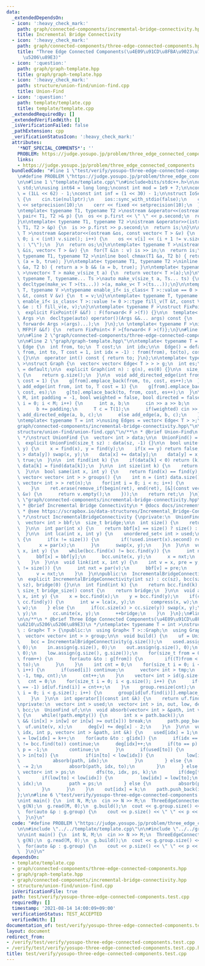 ```yaml
---
data:
  _extendedDependsOn:
  - icon: ':heavy_check_mark:'
    path: graph/connected-components/incremental-bridge-connectivity.hpp
    title: Incremental Bridge Connectivity
  - icon: ':heavy_check_mark:'
    path: graph/connected-components/three-edge-connected-components.hpp
    title: "Three Edge Connected Components(\u4E09\u91CD\u8FBA\u9023\u7D50\u6210\u5206\
      \u5206\u89E3)"
  - icon: ':question:'
    path: graph/graph-template.hpp
    title: graph/graph-template.hpp
  - icon: ':heavy_check_mark:'
    path: structure/union-find/union-find.cpp
    title: Union-Find
  - icon: ':question:'
    path: template/template.cpp
    title: template/template.cpp
  _extendedRequiredBy: []
  _extendedVerifiedWith: []
  _isVerificationFailed: false
  _pathExtension: cpp
  _verificationStatusIcon: ':heavy_check_mark:'
  attributes:
    '*NOT_SPECIAL_COMMENTS*': ''
    PROBLEM: https://judge.yosupo.jp/problem/three_edge_connected_components
    links:
    - https://judge.yosupo.jp/problem/three_edge_connected_components
  bundledCode: "#line 1 \"test/verify/yosupo-three-edge-connected-components.test.cpp\"\
    \n#define PROBLEM \"https://judge.yosupo.jp/problem/three_edge_connected_components\"\
    \n\n#line 1 \"template/template.cpp\"\n#include<bits/stdc++.h>\n\nusing namespace\
    \ std;\n\nusing int64 = long long;\nconst int mod = 1e9 + 7;\n\nconst int64 infll\
    \ = (1LL << 62) - 1;\nconst int inf = (1 << 30) - 1;\n\nstruct IoSetup {\n  IoSetup()\
    \ {\n    cin.tie(nullptr);\n    ios::sync_with_stdio(false);\n    cout << fixed\
    \ << setprecision(10);\n    cerr << fixed << setprecision(10);\n  }\n} iosetup;\n\
    \ntemplate< typename T1, typename T2 >\nostream &operator<<(ostream &os, const\
    \ pair< T1, T2 >& p) {\n  os << p.first << \" \" << p.second;\n  return os;\n\
    }\n\ntemplate< typename T1, typename T2 >\nistream &operator>>(istream &is, pair<\
    \ T1, T2 > &p) {\n  is >> p.first >> p.second;\n  return is;\n}\n\ntemplate< typename\
    \ T >\nostream &operator<<(ostream &os, const vector< T > &v) {\n  for(int i =\
    \ 0; i < (int) v.size(); i++) {\n    os << v[i] << (i + 1 != v.size() ? \" \"\
    \ : \"\");\n  }\n  return os;\n}\n\ntemplate< typename T >\nistream &operator>>(istream\
    \ &is, vector< T > &v) {\n  for(T &in : v) is >> in;\n  return is;\n}\n\ntemplate<\
    \ typename T1, typename T2 >\ninline bool chmax(T1 &a, T2 b) { return a < b &&\
    \ (a = b, true); }\n\ntemplate< typename T1, typename T2 >\ninline bool chmin(T1\
    \ &a, T2 b) { return a > b && (a = b, true); }\n\ntemplate< typename T = int64\
    \ >\nvector< T > make_v(size_t a) {\n  return vector< T >(a);\n}\n\ntemplate<\
    \ typename T, typename... Ts >\nauto make_v(size_t a, Ts... ts) {\n  return vector<\
    \ decltype(make_v< T >(ts...)) >(a, make_v< T >(ts...));\n}\n\ntemplate< typename\
    \ T, typename V >\ntypename enable_if< is_class< T >::value == 0 >::type fill_v(T\
    \ &t, const V &v) {\n  t = v;\n}\n\ntemplate< typename T, typename V >\ntypename\
    \ enable_if< is_class< T >::value != 0 >::type fill_v(T &t, const V &v) {\n  for(auto\
    \ &e : t) fill_v(e, v);\n}\n\ntemplate< typename F >\nstruct FixPoint : F {\n\
    \  explicit FixPoint(F &&f) : F(forward< F >(f)) {}\n\n  template< typename...\
    \ Args >\n  decltype(auto) operator()(Args &&... args) const {\n    return F::operator()(*this,\
    \ forward< Args >(args)...);\n  }\n};\n \ntemplate< typename F >\ninline decltype(auto)\
    \ MFP(F &&f) {\n  return FixPoint< F >{forward< F >(f)};\n}\n#line 4 \"test/verify/yosupo-three-edge-connected-components.test.cpp\"\
    \n\n#line 2 \"graph/connected-components/three-edge-connected-components.hpp\"\
    \n\n#line 2 \"graph/graph-template.hpp\"\n\ntemplate< typename T = int >\nstruct\
    \ Edge {\n  int from, to;\n  T cost;\n  int idx;\n\n  Edge() = default;\n\n  Edge(int\
    \ from, int to, T cost = 1, int idx = -1) : from(from), to(to), cost(cost), idx(idx)\
    \ {}\n\n  operator int() const { return to; }\n};\n\ntemplate< typename T = int\
    \ >\nstruct Graph {\n  vector< vector< Edge< T > > > g;\n  int es;\n\n  Graph()\
    \ = default;\n\n  explicit Graph(int n) : g(n), es(0) {}\n\n  size_t size() const\
    \ {\n    return g.size();\n  }\n\n  void add_directed_edge(int from, int to, T\
    \ cost = 1) {\n    g[from].emplace_back(from, to, cost, es++);\n  }\n\n  void\
    \ add_edge(int from, int to, T cost = 1) {\n    g[from].emplace_back(from, to,\
    \ cost, es);\n    g[to].emplace_back(to, from, cost, es++);\n  }\n\n  void read(int\
    \ M, int padding = -1, bool weighted = false, bool directed = false) {\n    for(int\
    \ i = 0; i < M; i++) {\n      int a, b;\n      cin >> a >> b;\n      a += padding;\n\
    \      b += padding;\n      T c = T(1);\n      if(weighted) cin >> c;\n      if(directed)\
    \ add_directed_edge(a, b, c);\n      else add_edge(a, b, c);\n    }\n  }\n};\n\
    \ntemplate< typename T = int >\nusing Edges = vector< Edge< T > >;\n#line 2 \"\
    graph/connected-components/incremental-bridge-connectivity.hpp\"\n\n#line 1 \"\
    structure/union-find/union-find.cpp\"\n/**\n * @brief Union-Find\n * @docs docs/union-find.md\n\
    \ */\nstruct UnionFind {\n  vector< int > data;\n\n  UnionFind() = default;\n\n\
    \  explicit UnionFind(size_t sz) : data(sz, -1) {}\n\n  bool unite(int x, int\
    \ y) {\n    x = find(x), y = find(y);\n    if(x == y) return false;\n    if(data[x]\
    \ > data[y]) swap(x, y);\n    data[x] += data[y];\n    data[y] = x;\n    return\
    \ true;\n  }\n\n  int find(int k) {\n    if(data[k] < 0) return (k);\n    return\
    \ data[k] = find(data[k]);\n  }\n\n  int size(int k) {\n    return -data[find(k)];\n\
    \  }\n\n  bool same(int x, int y) {\n    return find(x) == find(y);\n  }\n\n \
    \ vector< vector< int > > groups() {\n    int n = (int) data.size();\n    vector<\
    \ vector< int > > ret(n);\n    for(int i = 0; i < n; i++) {\n      ret[find(i)].emplace_back(i);\n\
    \    }\n    ret.erase(remove_if(begin(ret), end(ret), [&](const vector< int >\
    \ &v) {\n      return v.empty();\n    }));\n    return ret;\n  }\n};\n#line 5\
    \ \"graph/connected-components/incremental-bridge-connectivity.hpp\"\n\n/**\n\
    \ * @brief Incremental Bridge Connectivity\n * @docs docs/incremental-bridge-connectivity.md\n\
    \ * @see https://scrapbox.io/data-structures/Incremental_Bridge-Connectivity\n\
    \ */\nstruct IncrementalBridgeConnectivity {\nprivate:\n  UnionFind cc, bcc;\n\
    \  vector< int > bbf;\n  size_t bridge;\n\n  int size() {\n    return bbf.size();\n\
    \  }\n\n  int par(int x) {\n    return bbf[x] == size() ? size() : bcc.find(bbf[x]);\n\
    \  }\n\n  int lca(int x, int y) {\n    unordered_set< int > used;\n    for(;;)\
    \ {\n      if(x != size()) {\n        if(!used.insert(x).second) return x;\n \
    \       x = par(x);\n      }\n      swap(x, y);\n    }\n  }\n\n  void compress(int\
    \ x, int y) {\n    while(bcc.find(x) != bcc.find(y)) {\n      int nxt = par(x);\n\
    \      bbf[x] = bbf[y];\n      bcc.unite(x, y);\n      x = nxt;\n      --bridge;\n\
    \    }\n  }\n\n  void link(int x, int y) {\n    int v = x, pre = y;\n    while(v\
    \ != size()) {\n      int nxt = par(v);\n      bbf[v] = pre;\n      pre = v;\n\
    \      v = nxt;\n    }\n  }\n\npublic:\n  IncrementalBridgeConnectivity() = default;\n\
    \n  explicit IncrementalBridgeConnectivity(int sz) : cc(sz), bcc(sz), bbf(sz,\
    \ sz), bridge(0) {}\n\n  int find(int k) {\n    return bcc.find(k);\n  }\n\n \
    \ size_t bridge_size() const {\n    return bridge;\n  }\n\n  void add_edge(int\
    \ x, int y) {\n    x = bcc.find(x);\n    y = bcc.find(y);\n    if(cc.find(x) ==\
    \ cc.find(y)) {\n      int w = lca(x, y);\n      compress(x, w);\n      compress(y,\
    \ w);\n    } else {\n      if(cc.size(x) > cc.size(y)) swap(x, y);\n      link(x,\
    \ y);\n      cc.unite(x, y);\n      ++bridge;\n    }\n  }\n};\n#line 5 \"graph/connected-components/three-edge-connected-components.hpp\"\
    \n\n/**\n * @brief Three Edge Connected Components(\u4E09\u91CD\u8FBA\u9023\u7D50\
    \u6210\u5206\u5206\u89E3)\n */\ntemplate< typename T = int >\nstruct ThreeEdgeConnectedComponents\
    \ : Graph< T > {\npublic:\n  using Graph< T >::Graph;\n  using Graph< T >::g;\n\
    \  vector< vector< int > > group;\n\n  void build() {\n    uf = UnionFind(g.size());\n\
    \    bcc = IncrementalBridgeConnectivity(g.size());\n    used.assign(g.size(),\
    \ 0);\n    in.assign(g.size(), 0);\n    out.assign(g.size(), 0);\n    deg.assign(g.size(),\
    \ 0);\n    low.assign(g.size(), g.size());\n    for(size_t from = 0; from < g.size();\
    \ from++) {\n      for(auto &to : g[from]) {\n        if((T)from < to) bcc.add_edge(from,\
    \ to);\n      }\n    }\n    int cnt = 0;\n    for(size_t i = 0; i < g.size();\
    \ i++) {\n      if(used[i]) continue;\n      vector< int > tmp;\n      dfs(i,\
    \ -1, tmp, cnt);\n      cnt++;\n    }\n    vector< int > id(g.size(), -1);\n \
    \   cnt = 0;\n    for(size_t i = 0; i < g.size(); i++) {\n      if(id[uf.find(i)]\
    \ == -1) id[uf.find(i)] = cnt++;\n    }\n    group.resize(cnt);\n    for(size_t\
    \ i = 0; i < g.size(); i++) {\n      group[id[uf.find(i)]].emplace_back(i);\n\
    \    }\n  }\n\n  int operator[](const int &k) {\n    return uf.find(k);\n  }\n\
    \nprivate:\n  vector< int > used;\n  vector< int > in, out, low, deg;\n  IncrementalBridgeConnectivity\
    \ bcc;\n  UnionFind uf;\n\n  void absorb(vector< int > &path, int v, int w = -1)\
    \ {\n    while(!path.empty()) {\n      int x = path.back();\n      if(w != -1\
    \ && (in[x] > in[w] or in[w] >= out[x])) break;\n      path.pop_back();\n    \
    \  uf.unite(v, x);\n      deg[v] += deg[x] - 2;\n    }\n  }\n\n  void dfs(int\
    \ idx, int p, vector< int > &path, int &k) {\n    used[idx] = 1;\n    in[idx]\
    \ = low[idx] = k++;\n    for(auto &to : g[idx]) {\n      if(idx == to || bcc.find(idx)\
    \ != bcc.find(to)) continue;\n      deg[idx]++;\n      if(to == p) {\n       \
    \ p = -1;\n        continue;\n      }\n      if(used[to]) {\n        if(in[idx]\
    \ > in[to]) {\n          if(in[to] < low[idx]) {\n            low[idx] = in[to];\n\
    \            absorb(path, idx);\n          }\n        } else {\n          deg[idx]\
    \ -= 2;\n          absorb(path, idx, to);\n        }\n      } else {\n       \
    \ vector< int > ps;\n        dfs(to, idx, ps, k);\n        if(deg[to] == 2) ps.pop_back();\n\
    \        if(low[to] < low[idx]) {\n          low[idx] = low[to];\n          absorb(path,\
    \ idx);\n          path = ps;\n        } else {\n          absorb(ps, idx);\n\
    \        }\n      }\n    }\n    out[idx] = k;\n    path.push_back(idx);\n  }\n\
    };\n\n#line 6 \"test/verify/yosupo-three-edge-connected-components.test.cpp\"\n\
    \nint main() {\n  int N, M;\n  cin >> N >> M;\n  ThreeEdgeConnectedComponents<>\
    \ g(N);\n  g.read(M, 0);\n  g.build();\n  cout << g.group.size() << \"\\n\";\n\
    \  for(auto &p : g.group) {\n    cout << p.size() << \" \" << p << \"\\n\";\n\
    \  }\n}\n"
  code: "#define PROBLEM \"https://judge.yosupo.jp/problem/three_edge_connected_components\"\
    \n\n#include \"../../template/template.cpp\"\n\n#include \"../../graph/connected-components/three-edge-connected-components.hpp\"\
    \n\nint main() {\n  int N, M;\n  cin >> N >> M;\n  ThreeEdgeConnectedComponents<>\
    \ g(N);\n  g.read(M, 0);\n  g.build();\n  cout << g.group.size() << \"\\n\";\n\
    \  for(auto &p : g.group) {\n    cout << p.size() << \" \" << p << \"\\n\";\n\
    \  }\n}\n"
  dependsOn:
  - template/template.cpp
  - graph/connected-components/three-edge-connected-components.hpp
  - graph/graph-template.hpp
  - graph/connected-components/incremental-bridge-connectivity.hpp
  - structure/union-find/union-find.cpp
  isVerificationFile: true
  path: test/verify/yosupo-three-edge-connected-components.test.cpp
  requiredBy: []
  timestamp: '2021-08-14 14:00:09+09:00'
  verificationStatus: TEST_ACCEPTED
  verifiedWith: []
documentation_of: test/verify/yosupo-three-edge-connected-components.test.cpp
layout: document
redirect_from:
- /verify/test/verify/yosupo-three-edge-connected-components.test.cpp
- /verify/test/verify/yosupo-three-edge-connected-components.test.cpp.html
title: test/verify/yosupo-three-edge-connected-components.test.cpp
---
```

